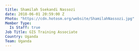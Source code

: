 ```yaml
---
title: Shamilah Ssekandi Nassozi
date: 2018-06-01 20:59:00 Z
Photo: "https://cdn.hotosm.org/website/ShamilahNassozi.jpg"
Member Type:
  Is Staff: true
Job Title: GIS Training Associate
Country: Uganda
Team: Uganda
---
```


